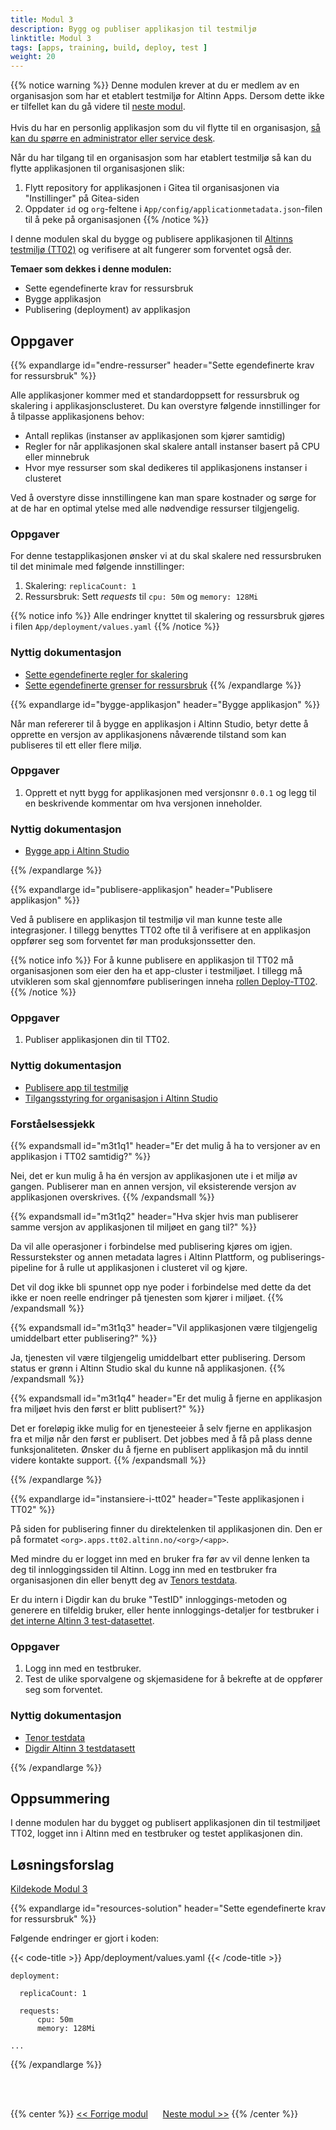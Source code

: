 ```yaml
---
title: Modul 3
description: Bygg og publiser applikasjon til testmiljø
linktitle: Modul 3
tags: [apps, training, build, deploy, test ]
weight: 20
---
```


{{% notice warning %}}
 Denne modulen krever at du er medlem av en organisasjon som har et etablert testmiljø for Altinn Apps. Dersom dette ikke er tilfellet kan du gå videre til [neste modul](../modul4/).
 <br><br>
 Hvis du har en personlig applikasjon som du vil flytte til en organisasjon, 
 [så kan du spørre en administrator eller service desk](/nb/app/getting-started/create-user/#bli-del-av-en-organisasjon).

 Når du har tilgang til en organisasjon som har etablert testmiljø så kan du flytte applikasjonen til organisasjonen slik:
 1. Flytt repository for applikasjonen i Gitea til organisasjonen via "Instillinger" på Gitea-siden
 2. Oppdater `id` og `org`-feltene i `App/config/applicationmetadata.json`-filen til å peke på organisasjonen 
{{% /notice %}}

I denne modulen skal du bygge og publisere applikasjonen til [Altinns testmiljø (TT02)](https://tt02.altinn.no/) og verifisere at alt fungerer som forventet også der.

**Temaer som dekkes i denne modulen:**
- Sette egendefinerte krav for ressursbruk
- Bygge applikasjon
- Publisering (deployment) av applikasjon

## Oppgaver
{{% expandlarge id="endre-ressurser" header="Sette egendefinerte krav for ressursbruk" %}}

Alle applikasjoner kommer med et standardoppsett for ressursbruk og skalering i applikasjonsclusteret.
Du kan overstyre følgende innstillinger for å tilpasse applikasjonens behov:

- Antall replikas (instanser av applikasjonen som kjører samtidig)
- Regler for når applikasjonen skal skalere antall instanser basert på CPU eller minnebruk
- Hvor mye ressurser som skal dedikeres til applikasjonens instanser i clusteret

Ved å overstyre disse innstillingene kan man spare kostnader og sørge for at de har en optimal ytelse med alle nødvendige ressurser tilgjengelig.

### Oppgaver

For denne testapplikasjonen ønsker vi at du skal skalere ned ressursbruken til det minimale med følgende innstillinger:

1. Skalering: `replicaCount: 1`
2. Ressursbruk: Sett _requests_ til `cpu: 50m` og `memory: 128Mi`

{{% notice info %}}
Alle endringer knyttet til skalering og ressursbruk gjøres i filen `App/deployment/values.yaml`
{{% /notice %}}

### Nyttig dokumentasjon
- [Sette egendefinerte regler for skalering](/nb/altinn-studio/reference/configuration/deployment/#skalering)
- [Sette egendefinerte grenser for ressursbruk](/nb/altinn-studio/reference/configuration/deployment/#konfigurasjon-av-ressurser)
{{% /expandlarge %}}

{{% expandlarge id="bygge-applikasjon" header="Bygge applikasjon" %}}

Når man refererer til å bygge en applikasjon i Altinn Studio,
betyr dette å opprette en versjon av applikasjonens nåværende tilstand
som kan publiseres til ett eller flere miljø.

### Oppgaver

1. Opprett et nytt bygg for applikasjonen med versjonsnr `0.0.1`
og legg til en beskrivende kommentar om hva versjonen inneholder.

### Nyttig dokumentasjon
- [Bygge app i Altinn Studio](/nb/app/testing/deploy/#bygge-app)

{{% /expandlarge %}}

{{% expandlarge id="publisere-applikasjon" header="Publisere applikasjon" %}}

Ved å publisere en applikasjon til testmiljø vil man kunne teste alle integrasjoner.
I tillegg benyttes TT02 ofte til å verifisere at en applikasjon oppfører seg som forventet
før man produksjonssetter den.

{{% notice info %}}
For å kunne publisere en applikasjon til TT02 må organisasjonen som eier den ha et app-cluster i testmiljøet.
I tillegg må utvikleren som skal gjennomføre publiseringen inneha [rollen Deploy-TT02](/nb/app/guides/access-management/studio/#deploy-tt02).
{{% /notice %}}

### Oppgaver

1. Publiser applikasjonen din til TT02.

### Nyttig dokumentasjon

- [Publisere app til testmiljø](/nb/app/testing/deploy/#deploy-av-app-til-testmiljø)
- [Tilgangsstyring for organisasjon i Altinn Studio](/nb/app/guides/access-management/studio/#tilgangsstyring-for-organisasjonen)

### Forståelsessjekk
{{% expandsmall id="m3t1q1" header="Er det mulig å ha to versjoner av en applikasjon i TT02 samtidig?" %}}

Nei, det er kun mulig å ha én versjon av applikasjonen ute i et miljø av gangen.
Publiserer man en annen versjon, vil eksisterende versjon av applikasjonen overskrives.
{{% /expandsmall %}}

{{% expandsmall id="m3t1q2" header="Hva skjer hvis man publiserer samme versjon av applikasjonen til miljøet en gang til?" %}}

Da vil alle operasjoner i forbindelse med publisering kjøres om igjen.
Ressurstekster og annen metadata lagres i Altinn Plattform,
og publiserings-pipeline for å rulle ut applikasjonen i clusteret vil og kjøre.

Det vil dog ikke bli spunnet opp nye poder i forbindelse med dette da det ikke er noen reelle endringer på
tjenesten som kjører i miljøet.
{{% /expandsmall %}}

{{% expandsmall id="m3t1q3" header="Vil applikasjonen være tilgjengelig umiddelbart etter publisering?" %}}

Ja, tjenesten vil være tilgjengelig umiddelbart etter publisering.
Dersom status er grønn i Altinn Studio skal du kunne nå applikasjonen.
{{% /expandsmall %}}

{{% expandsmall id="m3t1q4" header="Er det mulig å fjerne en applikasjon fra miljøet hvis den først er blitt publisert?" %}}

Det er foreløpig ikke mulig for en tjenesteeier å selv fjerne en applikasjon fra et miljø når den først er publisert.
 Det jobbes med å få på plass denne funksjonaliteten.
Ønsker du å fjerne en publisert applikasjon må du inntil videre kontakte support.
{{% /expandsmall %}}

{{% /expandlarge %}}

{{% expandlarge id="instansiere-i-tt02" header="Teste applikasjonen i TT02" %}}

På siden for publisering finner du direktelenken til applikasjonen din.
Den er på formatet `<org>.apps.tt02.altinn.no/<org>/<app>`.

Med mindre du er logget inn med en bruker fra før av vil denne lenken ta deg til innloggingssiden til Altinn.
Logg inn med en testbruker fra organisasjonen din eller benytt deg av [Tenors testdata](https://www.skatteetaten.no/skjema/testdata/).
 
Er du intern i Digdir kan du bruke "TestID" innloggings-metoden og generere en tilfeldig bruker,
eller hente innloggings-detaljer for testbruker i [det interne Altinn 3 test-datasettet](https://pedia.altinn.cloud/altinn-3/testing/test-data/).

### Oppgaver

1. Logg inn med en testbruker.
2. Test de ulike sporvalgene og skjemasidene for å bekrefte at de oppfører seg som forventet.

### Nyttig dokumentasjon
- [Tenor testdata](https://www.skatteetaten.no/skjema/testdata/)
- [Digdir Altinn 3 testdatasett](https://pedia.altinn.cloud/altinn-3/testing/test-data/)

{{% /expandlarge %}}

## Oppsummering

I denne modulen har du bygget og publisert applikasjonen din til testmiljøet TT02,
logget inn i Altinn med en testbruker og testet applikasjonen din.

## Løsningsforslag

[Kildekode Modul 3](https://altinn.studio/repos/testdep/flyttemelding-sogndal/src/branch/modul3)

{{% expandlarge id="resources-solution" header="Sette egendefinerte krav for ressursbruk" %}}

Følgende endringer er gjort i koden:

{{< code-title >}}
App/deployment/values.yaml
{{< /code-title >}}

```yaml{linenos=false,hl_lines="3-7"}
deployment:
  
  replicaCount: 1
  
  requests:
      cpu: 50m
      memory: 128Mi

...
```

{{% /expandlarge %}}

<br><br>

{{% center %}}
[<< Forrige modul](../modul2/)      [Neste modul >>](../modul4/)
{{% /center %}}
